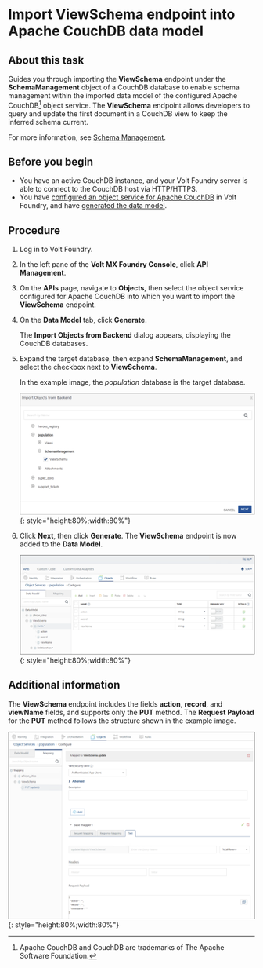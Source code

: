 # Import ViewSchema endpoint into Apache CouchDB data model

## About this task

Guides you through importing the **ViewSchema** endpoint under the **SchemaManagement** object of a CouchDB database to enable schema management within the imported data model of the configured Apache CouchDB[^1] object service. The **ViewSchema** endpoint allows developers to query and update the first document in a CouchDB view to keep the inferred schema current.

For more information, see [Schema Management](../../topicguides/couchtopicguide.md#schema-management).

[^1]:Apache CouchDB and CouchDB are trademarks of The Apache Software Foundation.

## Before you begin

- You have an active CouchDB instance, and your Volt Foundry server is able to connect to the CouchDB host via HTTP/HTTPS.
- You have [configured an object service for Apache CouchDB](../../tutorials/couch.md#configure-an-object-service-for-apache-couchdb) in Volt Foundry, and have [generated the data model](../../tutorials/couch.md#generate-a-data-model).

## Procedure

1. Log in to Volt Foundry.
2. In the left pane of the **Volt MX Foundry Console**, click **API Management**.
3. On the **APIs** page, navigate to **Objects**, then select the object service configured for Apache CouchDB into which you want to import the **ViewSchema** endpoint.
4. On the **Data Model** tab, click **Generate**.

    The **Import Objects from Backend** dialog appears, displaying the CouchDB databases.

5. Expand the target database, then expand **SchemaManagement**, and select the checkbox next to **ViewSchema**.

    In the example image, the *population* database is the target database.

    ![Import Objects from Backend](../../assets/images/couch11.png){: style="height:80%;width:80%"}

6. Click **Next**, then click **Generate**. The **ViewSchema** endpoint is now added to the **Data Model**.

    ![ViewSchema](../../assets/images/couch12.png){: style="height:80%;width:80%"}

## Additional information

The **ViewSchema** endpoint includes the fields **action**, **record**, and **viewName** fields, and supports only the **PUT** method. The **Request Payload** for the **PUT** method follows the structure shown in the example image.

![ViewSchema](../../assets/images/couch13.png){: style="height:80%;width:80%"}